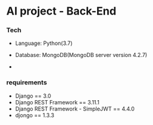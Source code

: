 # AI project - Back-End





### Tech

- Language: Python(3.7)

- Database: MongoDB(MongoDB server version 4.2.7)
- 

### requirements

- Django == 3.0
- Django REST Framework == 3.11.1
- Django REST Framework - SimpleJWT == 4.4.0
- djongo == 1.3.3
